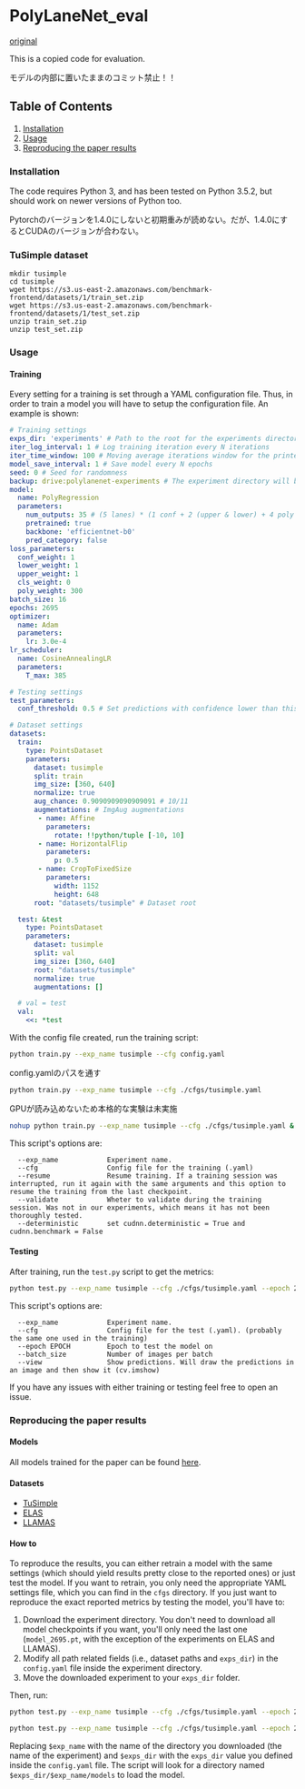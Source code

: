 

# PolyLaneNet_eval

[original](https://github.com/lucastabelini/PolyLaneNet)

This is a copied code for evaluation.

モデルの内部に置いたままのコミット禁止！！

## Table of Contents
1. [Installation](#installation)
2. [Usage](#usage)
3. [Reproducing the paper results](#reproducing)

<a name="installation"/>

### Installation
The code requires Python 3, and has been tested on Python 3.5.2, but should work on newer versions of Python too.

Pytorchのバージョンを1.4.0にしないと初期重みが読めない。だが、1.4.0にするとCUDAのバージョンが合わない。



### TuSimple dataset

```
mkdir tusimple
cd tusimple
wget https://s3.us-east-2.amazonaws.com/benchmark-frontend/datasets/1/train_set.zip
wget https://s3.us-east-2.amazonaws.com/benchmark-frontend/datasets/1/test_set.zip
unzip train_set.zip
unzip test_set.zip
```

<a name="usage"/>

### Usage
#### Training
Every setting for a training is set through a YAML configuration file.
Thus, in order to train a model you will have to setup the configuration file.
An example is shown:
```yaml
# Training settings
exps_dir: 'experiments' # Path to the root for the experiments directory (not only the one you will run)
iter_log_interval: 1 # Log training iteration every N iterations
iter_time_window: 100 # Moving average iterations window for the printed loss metric
model_save_interval: 1 # Save model every N epochs
seed: 0 # Seed for randomness
backup: drive:polylanenet-experiments # The experiment directory will be automatically uploaded using rclone after the training ends. Leave empty if you do not want this.
model:
  name: PolyRegression
  parameters:
    num_outputs: 35 # (5 lanes) * (1 conf + 2 (upper & lower) + 4 poly coeffs)
    pretrained: true
    backbone: 'efficientnet-b0'
    pred_category: false
loss_parameters:
  conf_weight: 1
  lower_weight: 1
  upper_weight: 1
  cls_weight: 0
  poly_weight: 300
batch_size: 16
epochs: 2695
optimizer:
  name: Adam
  parameters:
    lr: 3.0e-4
lr_scheduler:
  name: CosineAnnealingLR
  parameters:
    T_max: 385

# Testing settings
test_parameters:
  conf_threshold: 0.5 # Set predictions with confidence lower than this to 0 (i.e., set as invalid for the metrics)

# Dataset settings
datasets:
  train:
    type: PointsDataset
    parameters:
      dataset: tusimple
      split: train
      img_size: [360, 640]
      normalize: true
      aug_chance: 0.9090909090909091 # 10/11
      augmentations: # ImgAug augmentations
       - name: Affine
         parameters:
           rotate: !!python/tuple [-10, 10]
       - name: HorizontalFlip
         parameters:
           p: 0.5
       - name: CropToFixedSize
         parameters:
           width: 1152
           height: 648
      root: "datasets/tusimple" # Dataset root

  test: &test
    type: PointsDataset
    parameters:
      dataset: tusimple
      split: val
      img_size: [360, 640]
      root: "datasets/tusimple"
      normalize: true
      augmentations: []

  # val = test
  val:
    <<: *test
```

With the config file created, run the training script:
```bash
python train.py --exp_name tusimple --cfg config.yaml
```

config.yamlのパスを通す
```bash
python train.py --exp_name tusimple --cfg ./cfgs/tusimple.yaml
```

GPUが読み込めないため本格的な実験は未実施
```bash
nohup python train.py --exp_name tusimple --cfg ./cfgs/tusimple.yaml &
```

This script's options are:
```
  --exp_name            Experiment name.
  --cfg                 Config file for the training (.yaml)
  --resume              Resume training. If a training session was interrupted, run it again with the same arguments and this option to resume the training from the last checkpoint.
  --validate            Wheter to validate during the training session. Was not in our experiments, which means it has not been thoroughly tested.
  --deterministic       set cudnn.deterministic = True and cudnn.benchmark = False
```

#### Testing
After training, run the `test.py` script to get the metrics:
```bash
python test.py --exp_name tusimple --cfg ./cfgs/tusimple.yaml --epoch 2695
```
This script's options are:
```
  --exp_name            Experiment name.
  --cfg                 Config file for the test (.yaml). (probably the same one used in the training)
  --epoch EPOCH         Epoch to test the model on
  --batch_size          Number of images per batch
  --view                Show predictions. Will draw the predictions in an image and then show it (cv.imshow)
```

If you have any issues with either training or testing feel free to open an issue.

<a name="reproducing"/>

### Reproducing the paper results

#### Models
All models trained for the paper can be found [here](https://drive.google.com/open?id=1oyZncVnUB1GRJl5L4oXz50RkcNFM_FFC "Models on Google Drive").

#### Datasets
- [TuSimple](https://github.com/TuSimple/tusimple-benchmark "TuSimple")
- [ELAS](https://github.com/rodrigoberriel/ego-lane-analysis-system/tree/master/datasets "ELAS")
- [LLAMAS](https://unsupervised-llamas.com/llamas/ "LLAMAS")

#### How to
To reproduce the results, you can either retrain a model with the same settings (which should yield results pretty close to the reported ones) or just test the model.
If you want to retrain, you only need the appropriate YAML settings file, which you can find in the `cfgs` directory.
If you just want to reproduce the exact reported metrics by testing the model, you'll have to:
1. Download the experiment directory. You don't need to download all model checkpoints if you want, you'll only need the last one (`model_2695.pt`, with the exception of the experiments on ELAS and LLAMAS).
1. Modify all path related fields (i.e., dataset paths and `exps_dir`) in the `config.yaml` file inside the experiment directory.
1. Move the downloaded experiment to your `exps_dir` folder.

Then, run:

```bash
python test.py --exp_name tusimple --cfg ./cfgs/tusimple.yaml --epoch 2695
```

```bash
python test.py --exp_name tusimple --cfg ./cfgs/tusimple.yaml --epoch 2695 --view
```

Replacing `$exp_name` with the name of the directory you downloaded (the name of the experiment) and `$exps_dir` with the `exps_dir` value you defined inside the `config.yaml` file. The script will look for a directory named `$exps_dir/$exp_name/models` to load the model.


